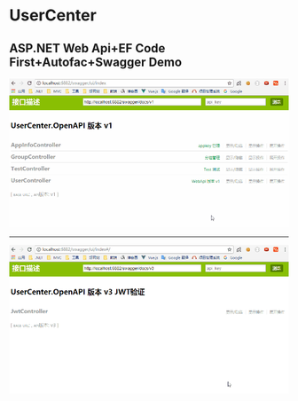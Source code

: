 # UserCenter
## ASP.NET Web Api+EF Code First+Autofac+Swagger Demo
![ASP.NET Core Boilerplate Banner](https://github.com/StephenZW/UserCenter/blob/master/UserCenter.OpenAPI/Content/Imgs/1.gif)

***
![ASP.NET Core Boilerplate Banner](https://github.com/StephenZW/UserCenter/blob/master/UserCenter.OpenAPI/Content/Imgs/2.gif)
